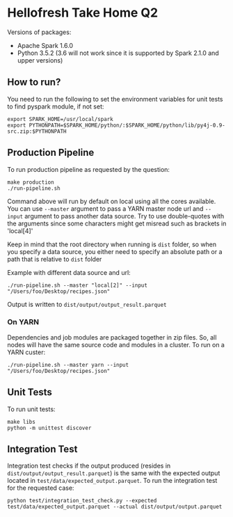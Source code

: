 # Hellofresh Take Home Q2

Versions of packages:
* Apache Spark 1.6.0
* Python 3.5.2 (3.6 will not work since it is supported by Spark 2.1.0 and upper versions)

## How to run?

You need to run the following to set the environment variables for unit tests to find pyspark module, if not set:
```
export SPARK_HOME=/usr/local/spark
export PYTHONPATH=$SPARK_HOME/python/:$SPARK_HOME/python/lib/py4j-0.9-src.zip:$PYTHONPATH
```

## Production Pipeline

To run production pipeline as requested by the question:
```
make production
./run-pipeline.sh
```
Command above will run by default on local using all the cores available.
You can use `--master` argument to pass a YARN master node url and `--input` argument to pass another data source.
Try to use double-quotes with the arguments since some characters might get misread such as brackets in 'local[4]'

Keep in mind that the root directory when running is `dist` folder, so when you specify a data source, you either need to specify an absolute path or a path that is relative to `dist` folder

Example with different data source and url:
```
./run-pipeline.sh --master "local[2]" --input "/Users/foo/Desktop/recipes.json"
```

Output is written to `dist/output/output_result.parquet`

### On YARN
Dependencies and job modules are packaged together in zip files. So, all nodes will have the same source code and modules in a cluster. To run on a YARN custer:
```
./run-pipeline.sh --master yarn --input "/Users/foo/Desktop/recipes.json"
```

## Unit Tests

To run unit tests:
```
make libs
python -m unittest discover
```
## Integration Test

Integration test checks if the output produced (resides in `dist/output/output_result.parquet`) is the same with the expected output located in `test/data/expected_output.parquet`. To run the integration test for the requested case:
```
python test/integration_test_check.py --expected test/data/expected_output.parquet --actual dist/output/output.parquet
```
